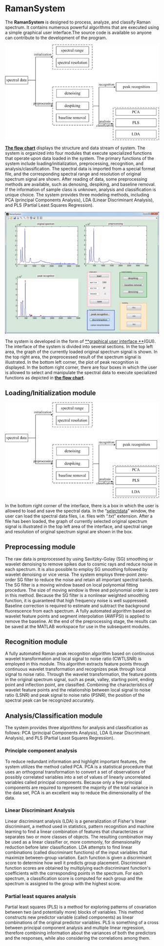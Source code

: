 # RamanSystem #

The **RamanSystem** is designed to process, analyze, and classify Raman spectrum. It contains numerous powerful algorithms that are executed using a simple graphical user interface.The source code is available so anyone can contribute to the development of the program.

![flow chart](https://github.com/forjobs/RamanSystem/blob/master/flow%20chart.jpg)

[**The flow chart**](https://github.com/forjobs/RamanSystem/blob/master/flow%20chart.jpg "the flow of data through the system") displays the structure and data stream of system. The system is organized into four modules that execute specialized functions that operate upon data loaded in the system. The primary functions of the system include loading/initialization, preprocessing, recognition, and analysis/classification. The spectral data is imported from a special format file, and the corresponding spectral range and resolution of original spectrum signal are shown. After reading of data, some preprocessing methods are available, such as denosing, despiking, and baseline removal. If the information of sample class is unknown, analysis and classification is unique choice. The system provides three modeling methods, including PCA (principal Components Analysis), LDA (Linear Discriminant Analysis), and PLS (Partial Least Squares Regression).

![graphical user interface](https://github.com/forjobs/RamanSystem/blob/master/graphical%20user%20interface%20of%20the%20Raman%20processing%20system.jpg)

The system is developed in the form of [**graphical user interface **](https://github.com/forjobs/RamanSystem/blob/master/graphical%20user%20interface%20of%20the%20Raman%20processing%20system.jpg "graphical user interface")(GUI). The interface of the system is divided into several sections. In the top left area, the graph of the currently loaded original spectrum signal is shown. In the top right area, the preprocessed result of the spectrum signal is illustrated. In the bottom left corner, the plot of peak recognition is displayed. In the bottom right corner, there are four boxes in which the user is allowed to select and manipulate the spectral data to execute specialized functions as depicted in  [**the flow chart**](https://github.com/forjobs/RamanSystem/blob/master/flow%20chart.jpg "the flow of data through the system").

## Loading/Initialization module ##
![selectdata interface](https://github.com/forjobs/RamanSystem/blob/master/flow%20chart.jpg)

In the bottom right corner of the interface, there is a box in which the user is allowed to load and save the spectral data. In the “[selectdata](https://github.com/forjobs/RamanSystem/blob/master/flow%20chart.jpg)” window, the user can load the spectral data files, i.e. files with “.txt” extension. After a file has been loaded, the graph of currently selected original spectrum signal is illustrated in the top left area of the interface, and spectral range and resolution of original spectrum signal are shown in the box.

## Preprocessing module ##
The raw data is preprocessed by using Savitzky-Golay (SG) smoothing or wavelet denoising to remove spikes due to cosmic rays and reduce noise in each spectrum. It is also possible to employ SG smoothing followed by wavelet denoising or vice versa. The system employs three-point zero-order SG filter to reduce the noise and retain all important spectral bands. The SG filter is a moving window based on local polynomial fitting procedure. The size of moving window is three and polynomial order is zero in this method. Because the SG filter is a nonlinear weighted smoothing function, it is guaranteed that high frequency noise is well suppressed. Baseline correction is required to estimate and subtract the background fluorescence from each spectrum. A fully automated algorithm based on wavelet feature points and segment interpolation (AWFPSI) is applied to remove the baseline. At the end of the preprocessing stage, the results can be saved at the MATLAB workspace for use in the subsequent modules.
## Recognition module ##
A fully automated Raman peak recognition algorithm based on continuous wavelet transformation and local signal to noise ratio (CWTLSNR) is employed in this module. This algorithm extracts feature points through continuous wavelet transformation and recognizes peak through local signal to noise ratio. Through the wavelet transformation, the feature points in the original spectrum signal, such as peak, valley, starting point, ending point and inflection point, are classified. Combining the characteristics of wavelet feature points and the relationship between local signal to noise ratio (LSNR) and peak signal to noise ratio (PSNR), the position of the spectral peak can be recognized accurately. 
## Analysis/Classification module ##
The system provides three algorithms for analysis and classification as follows: PCA (principal Components Analysis), LDA (Linear Discriminant Analysis), and PLS (Partial Least Squares Regression). 
### Principle component analysis ###
To reduce redundant information and highlight important features, the system utilizes the method called PCA. PCA is a statistical procedure that uses an orthogonal transformation to convert a set of observations of possibly correlated variables into a set of values of linearly uncorrelated variables called principal components. Because only a few principal components are required to represent the majority of the total variance in the data set, PCA is an excellent way to reduce the dimensionality of the data.
### Linear Discriminant Analysis ###
Linear discriminant analysis (LDA) is a generalization of Fisher's linear discriminant, a method used in statistics, pattern recognition and machine learning to find a linear combination of features that characterizes or separates two or more classes of objects. The resulting combination may be used as a linear classifier or, more commonly, for dimensionality reduction before later classification. LDA attempts to find linear combinations (called discriminant functions) of the input variables that maximize between-group variation. Each function is given a discriminant score to determine how well it predicts group placement. Discriminant function scores are obtained by multiplying each discriminant function's coefficients with the corresponding points in the spectrum. For each spectrum, a classification score is computed for each group and the spectrum is assigned to the group with the highest score.
### Partial least squares analysis ###
Partial least squares (PLS) is a method for exploring patterns of covariation between two (and potentially more) blocks of variables. This method constructs new predictor variable (called components) as linear combinations of the original predictor variables. PLS is something of a cross between principal component analysis and multiple linear regression, therefore combining information about the variances of both the predictors and the responses, while also considering the correlations among them.
